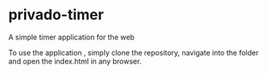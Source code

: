 # privado-timer
A simple timer application for the web 

To use the application , simply clone the repository, navigate into the folder and open the index.html in any browser.

